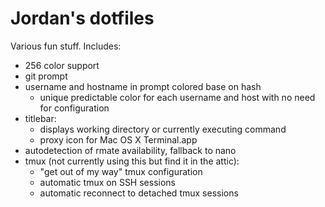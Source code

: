 Jordan's dotfiles
=================

Various fun stuff. Includes:

- 256 color support
- git prompt
- username and hostname in prompt colored base on hash
    - unique predictable color for each username and host with no need for configuration
- titlebar:
    - displays working directory or currently executing command
    - proxy icon for Mac OS X Terminal.app
- autodetection of rmate availability, fallback to nano
- tmux (not currently using this but find it in the attic):
    - "get out of my way" tmux configuration
    - automatic tmux on SSH sessions
    - automatic reconnect to detached tmux sessions

